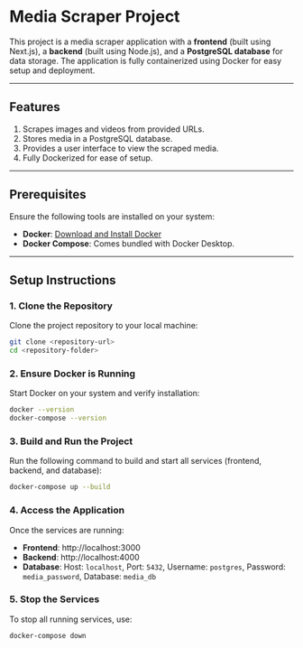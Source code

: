 # Media Scraper Project

This project is a media scraper application with a **frontend** (built using Next.js), a **backend** (built using Node.js), and a **PostgreSQL database** for data storage. The application is fully containerized using Docker for easy setup and deployment.

---

## **Features**
1. Scrapes images and videos from provided URLs.
2. Stores media in a PostgreSQL database.
3. Provides a user interface to view the scraped media.
4. Fully Dockerized for ease of setup.

---

## **Prerequisites**
Ensure the following tools are installed on your system:
- **Docker**: [Download and Install Docker](https://www.docker.com/products/docker-desktop)
- **Docker Compose**: Comes bundled with Docker Desktop.

---

## **Setup Instructions**

### **1. Clone the Repository**
Clone the project repository to your local machine:
```bash
git clone <repository-url>
cd <repository-folder>
```

### **2. Ensure Docker is Running**
Start Docker on your system and verify installation:

```bash
docker --version
docker-compose --version
```

### **3. Build and Run the Project**
Run the following command to build and start all services (frontend, backend, and database):

```bash
docker-compose up --build
```


### **4. Access the Application**
Once the services are running:
- **Frontend**:  http://localhost:3000
- **Backend**:  http://localhost:4000
- **Database**: Host: ```localhost```, Port: ```5432```, Username: ```postgres```, Password: ```media_password```, Database: ```media_db```


### **5. Stop the Services**
To stop all running services, use:

```bash
docker-compose down
```

